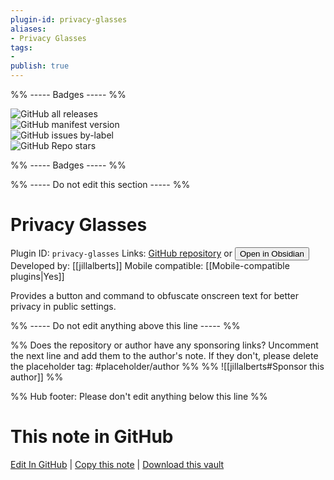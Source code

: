 ```yaml
---
plugin-id: privacy-glasses
aliases:
- Privacy Glasses
tags: 
- 
publish: true
---
```


%% ----- Badges ----- %%

![GitHub all releases](https://img.shields.io/github/downloads/jillalberts/privacy-glasses/total?color=573E7A&logo=github&style=for-the-badge)   
![GitHub manifest version](https://img.shields.io/github/manifest-json/v/jillalberts/privacy-glasses?color=573E7A&logo=github&style=for-the-badge)   
![GitHub issues by-label](https://img.shields.io/github/issues/jillalberts/privacy-glasses/help%20wanted?color=573E7A&logo=github&style=for-the-badge)   
![GitHub Repo stars](https://img.shields.io/github/stars/jillalberts/privacy-glasses?color=573E7A&logo=github&style=for-the-badge)

%% ----- Badges ----- %%

%% ----- Do not edit this section ----- %%

# Privacy Glasses

Plugin ID: `privacy-glasses`
Links: [GitHub repository](https://github.com/jillalberts/privacy-glasses) or [<button id=HH>Open in Obsidian</button>](obsidian://goto-plugin?id=privacy-glasses)
Developed by: [[jillalberts]]
Mobile compatible: [[Mobile-compatible plugins|Yes]]

Provides a button and command to obfuscate onscreen text for better privacy in public settings.

%% ----- Do not edit anything above this line ----- %% 

%% Does the repository or author have any sponsoring links? Uncomment the next line and add them to the author's note. If they don't, please delete the placeholder tag: #placeholder/author %%
%% ![[jillalberts#Sponsor this author]] %%

%% Hub footer: Please don't edit anything below this line %%

# This note in GitHub

<span class="git-footer">[Edit In GitHub](https://github.dev/obsidian-community/obsidian-hub/blob/main/02%20-%20Community%20Expansions/02.05%20All%20Community%20Expansions/Plugins/privacy-glasses.md "git-hub-edit-note") | [Copy this note](https://raw.githubusercontent.com/obsidian-community/obsidian-hub/main/02%20-%20Community%20Expansions/02.05%20All%20Community%20Expansions/Plugins/privacy-glasses.md "git-hub-copy-note") | [Download this vault](https://github.com/obsidian-community/obsidian-hub/archive/refs/heads/main.zip "git-hub-download-vault") </span>
